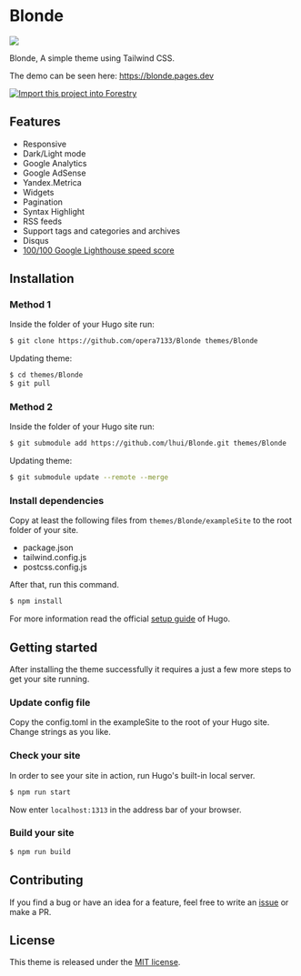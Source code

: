 # Blonde

![](https://github.com/opera7133/Blonde/raw/master/images/screenshot.png)

Blonde, A simple theme using Tailwind CSS.

The demo can be seen here: https://blonde.pages.dev

[![Import this project into Forestry](https://assets.forestry.io/import-to-forestryK.svg)](https://app.forestry.io/quick-start?repo=opera7133/blonde&engine=hugo&version=0.81.0&config=exampleSite)

## Features

- Responsive
- Dark/Light mode
- Google Analytics
- Google AdSense
- Yandex.Metrica
- Widgets
- Pagination
- Syntax Highlight
- RSS feeds
- Support tags and categories and archives
- Disqus
- [100/100 Google Lighthouse speed score](https://lighthouse-dot-webdotdevsite.appspot.com//lh/html?url=https%3A%2F%2Fblonde.pages.dev)

## Installation

### Method 1

Inside the folder of your Hugo site run:

```bash
$ git clone https://github.com/opera7133/Blonde themes/Blonde
```

Updating theme:

```bash
$ cd themes/Blonde
$ git pull
```

### Method 2

Inside the folder of your Hugo site run:

```bash
$ git submodule add https://github.com/lhui/Blonde.git themes/Blonde
```

Updating theme:

```bash
$ git submodule update --remote --merge
```

### Install dependencies

Copy at least the following files from `themes/Blonde/exampleSite` to the root folder of your site.

- package.json
- tailwind.config.js
- postcss.config.js

After that, run this command.

```bash
$ npm install
```

For more information read the official [setup guide](https://gohugo.io/overview/installing/) of Hugo.

## Getting started

After installing the theme successfully it requires a just a few more steps to get your site running.

### Update config file

Copy the config.toml in the exampleSite to the root of your Hugo site. Change strings as you like.

### Check your site

In order to see your site in action, run Hugo's built-in local server.

```bash
$ npm run start
```

Now enter `localhost:1313` in the address bar of your browser.

### Build your site

```bash
$ npm run build
```

## Contributing

If you find a bug or have an idea for a feature, feel free to write an [issue](https://github.com/opera7133/Blonde/issues) or make a PR.

## License

This theme is released under the [MIT license](https://github.com/opera7133/Blonde/blob/master/LICENSE).
